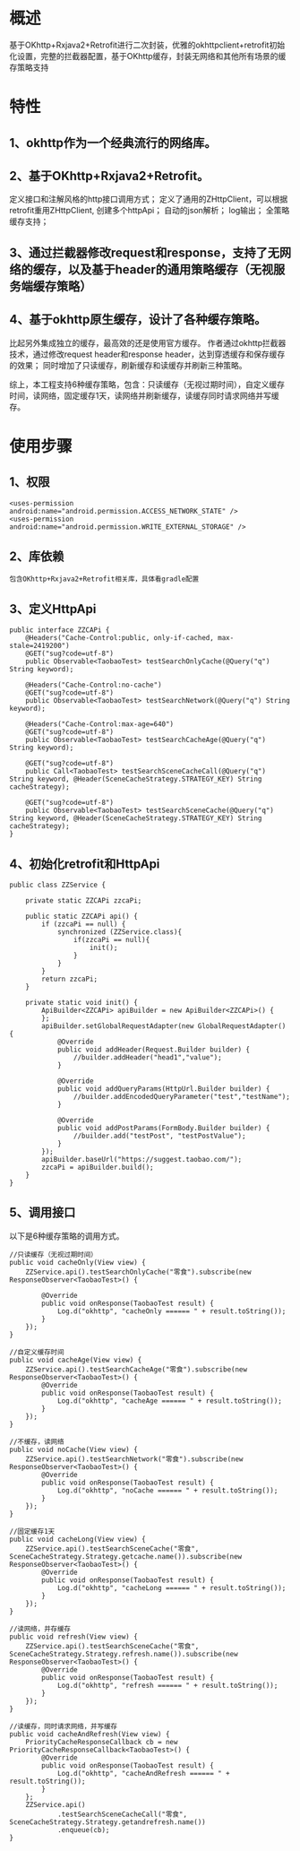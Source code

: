 # 概述

基于OKhttp+Rxjava2+Retrofit进行二次封装，优雅的okhttpclient+retrofit初始化设置，完整的拦截器配置，基于OKhttp缓存，封装无网络和其他所有场景的缓存策略支持

# 特性

## 1、okhttp作为一个经典流行的网络库。
  
## 2、基于OKhttp+Rxjava2+Retrofit。
  
  定义接口和注解风格的http接口调用方式；
  定义了通用的ZHttpClient，可以根据retrofit重用ZHttpClient, 创建多个httpApi；
  自动的json解析；
  log输出；
  全策略缓存支持；

## 3、通过拦截器修改request和response，支持了无网络的缓存，以及基于header的通用策略缓存（无视服务端缓存策略）

## 4、基于okhttp原生缓存，设计了各种缓存策略。

  比起另外集成独立的缓存，最高效的还是使用官方缓存。
  作者通过okhttp拦截器技术，通过修改request header和response header，达到穿透缓存和保存缓存的效果；
  同时增加了只读缓存，刷新缓存和读缓存并刷新三种策略。
  
  综上，本工程支持6种缓存策略，包含：只读缓存（无视过期时间），自定义缓存时间，读网络，固定缓存1天，读网络并刷新缓存，读缓存同时请求网络并写缓存。

# 使用步骤

## 1、权限

    <uses-permission android:name="android.permission.ACCESS_NETWORK_STATE" />
    <uses-permission android:name="android.permission.WRITE_EXTERNAL_STORAGE" />
    
## 2、库依赖
    
    包含OKhttp+Rxjava2+Retrofit相关库，具体看gradle配置
    
## 3、定义HttpApi

    public interface ZZCAPi {
        @Headers("Cache-Control:public, only-if-cached, max-stale=2419200")
        @GET("sug?code=utf-8")
        public Observable<TaobaoTest> testSearchOnlyCache(@Query("q") String keyword);

        @Headers("Cache-Control:no-cache")
        @GET("sug?code=utf-8")
        public Observable<TaobaoTest> testSearchNetwork(@Query("q") String keyword);

        @Headers("Cache-Control:max-age=640")
        @GET("sug?code=utf-8")
        public Observable<TaobaoTest> testSearchCacheAge(@Query("q") String keyword);

        @GET("sug?code=utf-8")
        public Call<TaobaoTest> testSearchSceneCacheCall(@Query("q") String keyword, @Header(SceneCacheStrategy.STRATEGY_KEY) String                 cacheStrategy);

        @GET("sug?code=utf-8")
        public Observable<TaobaoTest> testSearchSceneCache(@Query("q") String keyword, @Header(SceneCacheStrategy.STRATEGY_KEY) String               cacheStrategy);
    }
    
## 4、初始化retrofit和HttpApi

    public class ZZService {

        private static ZZCAPi zzcaPi;

        public static ZZCAPi api() {
            if (zzcaPi == null) {
                synchronized (ZZService.class){
                    if(zzcaPi == null){
                        init();
                    }
                }
            }
            return zzcaPi;
        }

        private static void init() {
            ApiBuilder<ZZCAPi> apiBuilder = new ApiBuilder<ZZCAPi>() {
            };
            apiBuilder.setGlobalRequestAdapter(new GlobalRequestAdapter() {
                @Override
                public void addHeader(Request.Builder builder) {
                    //builder.addHeader("head1","value");
                }

                @Override
                public void addQueryParams(HttpUrl.Builder builder) {
                    //builder.addEncodedQueryParameter("test","testName");
                }

                @Override
                public void addPostParams(FormBody.Builder builder) {
                    //builder.add("testPost", "testPostValue");
                }
            });
            apiBuilder.baseUrl("https://suggest.taobao.com/");
            zzcaPi = apiBuilder.build();
        }
    }

## 5、调用接口

  以下是6种缓存策略的调用方式。
  
  
    //只读缓存（无视过期时间）
    public void cacheOnly(View view) {
        ZZService.api().testSearchOnlyCache("零食").subscribe(new ResponseObserver<TaobaoTest>() {

            @Override
            public void onResponse(TaobaoTest result) {
                Log.d("okhttp", "cacheOnly ====== " + result.toString());
            }
        });
    }

    //自定义缓存时间
    public void cacheAge(View view) {
        ZZService.api().testSearchCacheAge("零食").subscribe(new ResponseObserver<TaobaoTest>() {
            @Override
            public void onResponse(TaobaoTest result) {
                Log.d("okhttp", "cacheAge ====== " + result.toString());
            }
        });
    }

    //不缓存，读网络
    public void noCache(View view) {
        ZZService.api().testSearchNetwork("零食").subscribe(new ResponseObserver<TaobaoTest>() {
            @Override
            public void onResponse(TaobaoTest result) {
                Log.d("okhttp", "noCache ====== " + result.toString());
            }
        });
    }

    //固定缓存1天
    public void cacheLong(View view) {
        ZZService.api().testSearchSceneCache("零食", SceneCacheStrategy.Strategy.getcache.name()).subscribe(new ResponseObserver<TaobaoTest>() {
            @Override
            public void onResponse(TaobaoTest result) {
                Log.d("okhttp", "cacheLong ====== " + result.toString());
            }
        });
    }

    //读网络，并存缓存
    public void refresh(View view) {
        ZZService.api().testSearchSceneCache("零食", SceneCacheStrategy.Strategy.refresh.name()).subscribe(new ResponseObserver<TaobaoTest>() {
            @Override
            public void onResponse(TaobaoTest result) {
                Log.d("okhttp", "refresh ====== " + result.toString());
            }
        });
    }

    //读缓存，同时请求网络，并写缓存
    public void cacheAndRefresh(View view) {
        PriorityCacheResponseCallback cb = new PriorityCacheResponseCallback<TaobaoTest>() {
            @Override
            public void onResponse(TaobaoTest result) {
                Log.d("okhttp", "cacheAndRefresh ====== " + result.toString());
            }
        };
        ZZService.api()
                .testSearchSceneCacheCall("零食", SceneCacheStrategy.Strategy.getandrefresh.name())
                .enqueue(cb);
    }
    
